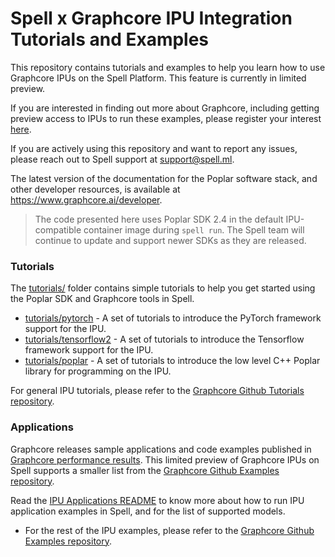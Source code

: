 # Spell x Graphcore IPU Integration Tutorials and Examples 

This repository contains tutorials and examples to help you learn how to use Graphcore IPUs on the Spell Platform. This feature is currently in limited preview. 

If you are interested in finding out more about Graphcore, including getting preview access to IPUs to run these examples, please register
your interest [here](https://www.graphcore.ai/product_info).

If you are actively using this repository and want to report any issues, please reach out to Spell support at support@spell.ml.

The latest version of the documentation for the Poplar software stack, and other developer resources, is available at https://www.graphcore.ai/developer.

>  The code presented here uses Poplar SDK 2.4 in the default IPU-compatible container image during `spell run`. The Spell team will continue to update and support newer SDKs as they are released. 

### Tutorials

The [tutorials/](tutorials) folder contains simple tutorials to help you get started using the Poplar SDK and Graphcore tools in Spell.

* [tutorials/pytorch](tutorials/pytorch) - A set of tutorials to introduce the PyTorch framework support for the IPU.
* [tutorials/tensorflow2](tutorials/tensorflow2) - A set of tutorials to introduce the Tensorflow framework support for the IPU.
* [tutorials/poplar](tutorials/poplar) - A set of tutorials to introduce the low level C++ Poplar library for programming on the IPU.

For general IPU tutorials, please refer to the [Graphcore Github Tutorials repository](https://github.com/graphcore/tutorials). 

### Applications
Graphcore releases sample applications and code examples published in [Graphcore performance results](https://www.graphcore.ai/performance-results). 
This limited preview of Graphcore IPUs on Spell supports a smaller list from the [Graphcore Github Examples repository](https://github.com/graphcore/examples).

Read the [IPU Applications README](README-Apps.md) to know more about how to run IPU application examples in Spell, and for the list of supported models.

* For the rest of the IPU examples, please refer to the [Graphcore Github Examples repository](https://github.com/graphcore/examples). 

